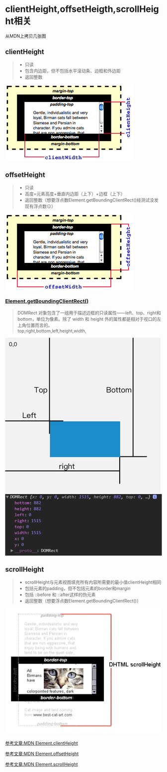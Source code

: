 # clientHeight,offsetHeigth,scrollHeight相关
从MDN上拷贝几张图  
## clientHeight
> * 只读
> * 包含内边距，但不包括水平滚动条、边框和外边距
> * 返回整数

![](./image/clientheight.png)
## offsetHeight
> * 只读  
> * 高度=元素高度+垂直内边距（上下）+边框（上下）  
> * 返回整数（想要浮点数Element.getBoundingClientRect()经测试没发现有浮点数:expressionless:）

![](./image/offsetheight.png)
### [Element.getBoundingClientRect()](https://developer.mozilla.org/zh-CN/docs/Web/API/Element/getBoundingClientRect)
> DOMRect 对象包含了一组用于描述边框的只读属性——left、top、right和bottom，单位为像素。除了 width 和 height 外的属性都是相对于视口的左上角位置而言的。  
> top,right,bottom,left,height,width,

![](./image/getBoundingClientRect.png)  
![](./image/getBoundingClientRectObj.jpg)  

  
## scrollHeight
> * scrollHeight与元素视图填充所有内容所需要的最小值clientHeight相同
> * 包括元素的padding，但不包括元素的border和margin
> * 包括 ::before 和 ::after这样的伪元素
> * 返回整数（想要浮点数Element.getBoundingClientRect()）

![](./image/scrollheight.png)

[参考文章:MDN Element.clientHeight](https://developer.mozilla.org/zh-CN/docs/Web/API/Element/clientHeight)

[参考文章:MDN Element.offsetHeight](https://developer.mozilla.org/zh-CN/docs/Web/API/Element/offsetHeight)

[参考文章:MDN Element.scrollHeight](https://developer.mozilla.org/zh-CN/docs/Web/API/Element/scrollHeight)

